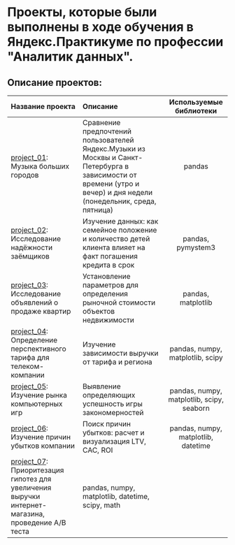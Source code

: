 # **Проекты, которые были выполнены в ходе обучения в Яндекс.Практикуме по профессии "Аналитик данных".**

## **Описание проектов:**

|Название проекта|Описание|Используемые библиотеки|
|:---------------|:-------|:---------------------:|
|[project_01](https://github.com/KseniiaOshchepkova/Yandex.Practicum-Project/tree/main/Проект%2001): Музыка больших городов|Сравнение предпочтений пользователей Яндекс.Музыки из Москвы и Санкт-Петербурга в зависимости от времени (утро и вечер) и дня недели (понедельник, среда, пятница)|pandas|
|[project_02](https://github.com/KseniiaOshchepkova/yandex_practicum_project/tree/main/Проект%2002): Исследование надёжности заёмщиков|Изучение данных: как семейное положение и количество детей клиента влияет на факт погашения кредита в срок|pandas, pymystem3|
|[project_03](https://github.com/KseniiaOshchepkova/yandex_practicum_project/tree/main/Проект%2003): Исследование объявлений о продаже квартир|Установление параметров для определения рыночной стоимости объектов недвижимости|pandas, matplotlib|
|[project_04](https://github.com/KseniiaOshchepkova/yandex_practicum_project/tree/main/Проект%2004): Определение перспективного тарифа для телеком-компании|Изучение зависимости выручки от тарифа и региона|pandas, numpy, matplotlib, scipy|
|[project_05](https://github.com/KseniiaOshchepkova/yandex_practicum_project/tree/main/Проект%2005): Изучение рынка компьютерных игр|Выявление определяющих успешность игры закономерностей|pandas, numpy, matplotlib, scipy, seaborn|
|[project_06](https://github.com/KseniiaOshchepkova/yandex_practicum_project/tree/main/Проект%2006): Изучение причин убытков компании|Поиск причин убытков: расчет и визуализация LTV, CAC, ROI|pandas, numpy, matplotlib, datetime|
|[project_07](https://github.com/KseniiaOshchepkova/yandex_practicum_project/tree/main/Проект%2007): Приоритезация гипотез для увеличения выручки интернет-магазина, проведение А/В теста|pandas, numpy, matplotlib, datetime, scipy, math|
